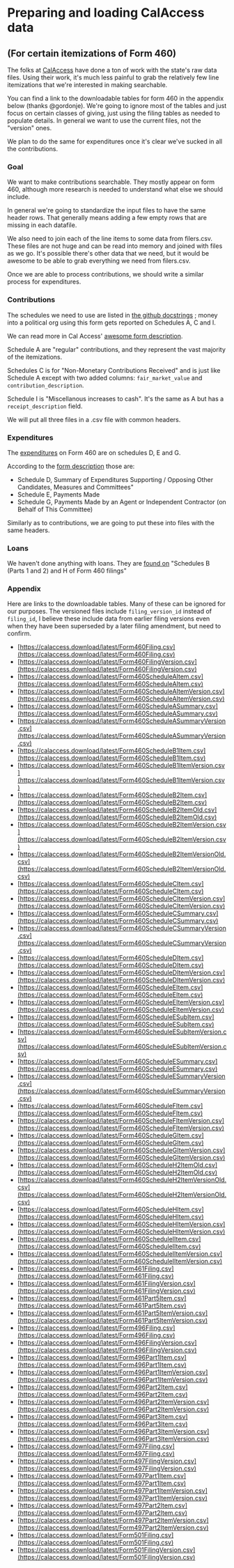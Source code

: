 # Preparing and loading CalAccess data
## (For certain itemizations of Form 460)

The folks at [CalAccess](https://www.californiacivicdata.org/) have done a ton of work with the state's raw data files. Using their work, it's much less painful to grab the relatively few line itemizations that we're interested in making searchable.


You can find a link to the downloadable tables for form 460 in the appendix below (thanks @gordonje). We're going to ignore most of the tables and just focus on certain classes of giving, just using the filing tables as needed to populate details. In general we want to use the current files, not the "version" ones.

We plan to do the same for expenditures once it's clear we've sucked in all the contributions.

### Goal

We want to make contributions searchable. They mostly appear on form 460, although more research is needed to understand what else we should include.

In general we're going to standardize the input files to have the same header rows. That generally means adding a few empty rows that are missing in each datafile. 

We also need to join each of the line items to some data from filers.csv. These files are not huge and can be read into memory and joined with files as we go. It's possible there's other data that we need, but it would be awesome to be able to grab everything we need from filers.csv.

Once we are able to process contributions, we should write a similar process for expenditures. 





### Contributions

The schedules we need to use are listed in [the github docstrings](https://github.com/california-civic-data-coalition/django-calaccess-processed-data/blob/master/calaccess_processed_filings/models/campaign/base/contribution.py#L11) ; money into a political org using this form gets reported on Schedules A, C and I. 


We can read more in Cal Access' [awesome form description](https://calaccess.californiacivicdata.org/documentation/calaccess-forms/f460/).

Schedule A are "regular" contributions, and they represent the vast majority of the itemizations.

Schedules C is for "Non-Monetary Contributions Received" and is  just like Schedule A except with two added columns: `fair_market_value` and `contribution_description`.

Schedule I is "Miscellanous increases to cash". It's the same as A but has a `receipt_description` field.

We will put all three files in a .csv file with common headers.


### Expenditures

The [expenditures](https://github.com/california-civic-data-coalition/django-calaccess-processed-data/blob/master/calaccess_processed_filings/models/campaign/base/expenditure.py#L15) on Form 460 are on schedules D, E and G. 

According to the [form description](https://calaccess.californiacivicdata.org/documentation/calaccess-forms/f460/) those are: 

- Schedule D, Summary of Expenditures Supporting / Opposing Other Candidates, Measures and Committees"
- Schedule E, Payments Made 
- Schedule G, Payments Made by an Agent or Independent Contractor (on Behalf of This Committee) 

Similarly as to contributions, we are going to put these into files with the same headers. 

### Loans

We haven't done anything with loans. They are [found on](https://github.com/california-civic-data-coalition/django-calaccess-processed-data/blob/master/calaccess_processed_filings/models/campaign/base/loan.py#L15) "Schedules B (Parts 1 and 2) and H of
    Form 460 filings"

 

### Appendix
Here are links to the downloadable tables. Many of these can be ignored for our purposes.  The versioned files include `filing_version_id` instead of `filing_id`, I believe these include data from earlier filing versions even when they have been superseded by a later filing amendment, but need to confirm.


- [https://calaccess.download/latest/Form460Filing.csv](https://calaccess.download/latest/Form460Filing.csv)
- [https://calaccess.download/latest/Form460FilingVersion.csv](https://calaccess.download/latest/Form460FilingVersion.csv)
- [https://calaccess.download/latest/Form460ScheduleAItem.csv](https://calaccess.download/latest/Form460ScheduleAItem.csv)
- [https://calaccess.download/latest/Form460ScheduleAItemVersion.csv](https://calaccess.download/latest/Form460ScheduleAItemVersion.csv)
- [https://calaccess.download/latest/Form460ScheduleASummary.csv](https://calaccess.download/latest/Form460ScheduleASummary.csv)
- [https://calaccess.download/latest/Form460ScheduleASummaryVersion.csv](https://calaccess.download/latest/Form460ScheduleASummaryVersion.csv)
- [https://calaccess.download/latest/Form460ScheduleB1Item.csv](https://calaccess.download/latest/Form460ScheduleB1Item.csv)
- [https://calaccess.download/latest/Form460ScheduleB1ItemVersion.csv](https://calaccess.download/latest/Form460ScheduleB1ItemVersion.csv)
- [https://calaccess.download/latest/Form460ScheduleB2Item.csv](https://calaccess.download/latest/Form460ScheduleB2Item.csv)
- [https://calaccess.download/latest/Form460ScheduleB2ItemOld.csv](https://calaccess.download/latest/Form460ScheduleB2ItemOld.csv)
- [https://calaccess.download/latest/Form460ScheduleB2ItemVersion.csv](https://calaccess.download/latest/Form460ScheduleB2ItemVersion.csv)
- [https://calaccess.download/latest/Form460ScheduleB2ItemVersionOld.csv](https://calaccess.download/latest/Form460ScheduleB2ItemVersionOld.csv)
- [https://calaccess.download/latest/Form460ScheduleCItem.csv](https://calaccess.download/latest/Form460ScheduleCItem.csv)
- [https://calaccess.download/latest/Form460ScheduleCItemVersion.csv](https://calaccess.download/latest/Form460ScheduleCItemVersion.csv)
- [https://calaccess.download/latest/Form460ScheduleCSummary.csv](https://calaccess.download/latest/Form460ScheduleCSummary.csv)
- [https://calaccess.download/latest/Form460ScheduleCSummaryVersion.csv](https://calaccess.download/latest/Form460ScheduleCSummaryVersion.csv)
- [https://calaccess.download/latest/Form460ScheduleDItem.csv](https://calaccess.download/latest/Form460ScheduleDItem.csv)
- [https://calaccess.download/latest/Form460ScheduleDItemVersion.csv](https://calaccess.download/latest/Form460ScheduleDItemVersion.csv)
- [https://calaccess.download/latest/Form460ScheduleEItem.csv](https://calaccess.download/latest/Form460ScheduleEItem.csv)
- [https://calaccess.download/latest/Form460ScheduleEItemVersion.csv](https://calaccess.download/latest/Form460ScheduleEItemVersion.csv)
- [https://calaccess.download/latest/Form460ScheduleESubItem.csv](https://calaccess.download/latest/Form460ScheduleESubItem.csv)
- [https://calaccess.download/latest/Form460ScheduleESubItemVersion.csv](https://calaccess.download/latest/Form460ScheduleESubItemVersion.csv)
- [https://calaccess.download/latest/Form460ScheduleESummary.csv](https://calaccess.download/latest/Form460ScheduleESummary.csv)
- [https://calaccess.download/latest/Form460ScheduleESummaryVersion.csv](https://calaccess.download/latest/Form460ScheduleESummaryVersion.csv)
- [https://calaccess.download/latest/Form460ScheduleFItem.csv](https://calaccess.download/latest/Form460ScheduleFItem.csv)
- [https://calaccess.download/latest/Form460ScheduleFItemVersion.csv](https://calaccess.download/latest/Form460ScheduleFItemVersion.csv)
- [https://calaccess.download/latest/Form460ScheduleGItem.csv](https://calaccess.download/latest/Form460ScheduleGItem.csv)
- [https://calaccess.download/latest/Form460ScheduleGItemVersion.csv](https://calaccess.download/latest/Form460ScheduleGItemVersion.csv)
- [https://calaccess.download/latest/Form460ScheduleH2ItemOld.csv](https://calaccess.download/latest/Form460ScheduleH2ItemOld.csv)
- [https://calaccess.download/latest/Form460ScheduleH2ItemVersionOld.csv](https://calaccess.download/latest/Form460ScheduleH2ItemVersionOld.csv)
- [https://calaccess.download/latest/Form460ScheduleHItem.csv](https://calaccess.download/latest/Form460ScheduleHItem.csv)
- [https://calaccess.download/latest/Form460ScheduleHItemVersion.csv](https://calaccess.download/latest/Form460ScheduleHItemVersion.csv)
- [https://calaccess.download/latest/Form460ScheduleIItem.csv](https://calaccess.download/latest/Form460ScheduleIItem.csv)
- [https://calaccess.download/latest/Form460ScheduleIItemVersion.csv](https://calaccess.download/latest/Form460ScheduleIItemVersion.csv)
- [https://calaccess.download/latest/Form461Filing.csv](https://calaccess.download/latest/Form461Filing.csv)
- [https://calaccess.download/latest/Form461FilingVersion.csv](https://calaccess.download/latest/Form461FilingVersion.csv)
- [https://calaccess.download/latest/Form461Part5Item.csv](https://calaccess.download/latest/Form461Part5Item.csv)
- [https://calaccess.download/latest/Form461Part5ItemVersion.csv](https://calaccess.download/latest/Form461Part5ItemVersion.csv)
- [https://calaccess.download/latest/Form496Filing.csv](https://calaccess.download/latest/Form496Filing.csv)
- [https://calaccess.download/latest/Form496FilingVersion.csv](https://calaccess.download/latest/Form496FilingVersion.csv)
- [https://calaccess.download/latest/Form496Part1Item.csv](https://calaccess.download/latest/Form496Part1Item.csv)
- [https://calaccess.download/latest/Form496Part1ItemVersion.csv](https://calaccess.download/latest/Form496Part1ItemVersion.csv)
- [https://calaccess.download/latest/Form496Part2Item.csv](https://calaccess.download/latest/Form496Part2Item.csv)
- [https://calaccess.download/latest/Form496Part2ItemVersion.csv](https://calaccess.download/latest/Form496Part2ItemVersion.csv)
- [https://calaccess.download/latest/Form496Part3Item.csv](https://calaccess.download/latest/Form496Part3Item.csv)
- [https://calaccess.download/latest/Form496Part3ItemVersion.csv](https://calaccess.download/latest/Form496Part3ItemVersion.csv)
- [https://calaccess.download/latest/Form497Filing.csv](https://calaccess.download/latest/Form497Filing.csv)
- [https://calaccess.download/latest/Form497FilingVersion.csv](https://calaccess.download/latest/Form497FilingVersion.csv)
- [https://calaccess.download/latest/Form497Part1Item.csv](https://calaccess.download/latest/Form497Part1Item.csv)
- [https://calaccess.download/latest/Form497Part1ItemVersion.csv](https://calaccess.download/latest/Form497Part1ItemVersion.csv)
- [https://calaccess.download/latest/Form497Part2Item.csv](https://calaccess.download/latest/Form497Part2Item.csv)
- [https://calaccess.download/latest/Form497Part2ItemVersion.csv](https://calaccess.download/latest/Form497Part2ItemVersion.csv)
- [https://calaccess.download/latest/Form501Filing.csv](https://calaccess.download/latest/Form501Filing.csv)
- [https://calaccess.download/latest/Form501FilingVersion.csv](https://calaccess.download/latest/Form501FilingVersion.csv)
